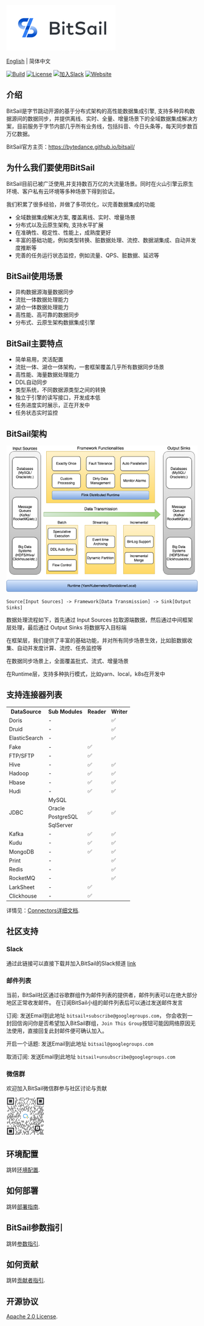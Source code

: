 <!--

Copyright [2022] [ByteDance inc]
         
Licensed under the Apache License, Version 2.0 (the "License");
you may not use this file except in compliance with the License.
You may obtain a copy of the License at

    http://www.apache.org/licenses/LICENSE-2.0

Unless required by applicable law or agreed to in writing, software
distributed under the License is distributed on an "AS IS" BASIS,
WITHOUT WARRANTIES OR CONDITIONS OF ANY KIND, either express or implied.
See the License for the specific language governing permissions and
limitations under the License.

-->

![logo](website/images/bitsail_logo.png)

[English](README.md) | 简体中文

[![Build](https://github.com/bytedance/bitsail/actions/workflows/cicd.yml/badge.svg)](https://github.com/bytedance/bitsail/actions/workflows/cicd.yml)
[![License](https://img.shields.io/badge/license-Apache%202-4EB1BA.svg)](https://www.apache.org/licenses/LICENSE-2.0.html)
[![加入Slack](https://img.shields.io/badge/slack-%23BitSail-72eff8?logo=slack&color=5DADE2&label=加入%20Slack)](https://join.slack.com/t/bitsailworkspace/shared_invite/zt-1l1vgcnlj-gPSWqggOeRHrSO5l7na2WQ)
[![Website](https://img.shields.io/badge/Website-%23BitSail-blue)](https://bytedance.github.io/bitsail/)

## 介绍
BitSail是字节跳动开源的基于分布式架构的高性能数据集成引擎, 支持多种异构数据源间的数据同步，并提供离线、实时、全量、增量场景下的全域数据集成解决方案，目前服务于字节内部几乎所有业务线，包括抖音、今日头条等，每天同步数百万亿数据。

BitSail官方主页：https://bytedance.github.io/bitsail/

## 为什么我们要使用BitSail
BitSail目前已被广泛使用,并支持数百万亿的大流量场景。同时在火山引擎云原生环境、客户私有云环境等多种场景下得到验证。

我们积累了很多经验，并做了多项优化，以完善数据集成的功能

- 全域数据集成解决方案, 覆盖离线、实时、增量场景
- 分布式以及云原生架构, 支持水平扩展
- 在准确性、稳定性、性能上，成熟度更好
- 丰富的基础功能，例如类型转换、脏数据处理、流控、数据湖集成、自动并发度推断等
- 完善的任务运行状态监控，例如流量、QPS、脏数据、延迟等

## BitSail使用场景
- 异构数据源海量数据同步
- 流批一体数据处理能力
- 湖仓一体数据处理能力
- 高性能、高可靠的数据同步
- 分布式、云原生架构数据集成引擎

## BitSail主要特点
- 简单易用，灵活配置
- 流批一体、湖仓一体架构，一套框架覆盖几乎所有数据同步场景
- 高性能、海量数据处理能力
- DDL自动同步
- 类型系统，不同数据源类型之间的转换
- 独立于引擎的读写接口，开发成本低
- 任务进度实时展示，正在开发中
- 任务状态实时监控

## BitSail架构
![](website/images/bitsail_arch.png)

 ```
 Source[Input Sources] -> Framework[Data Transmission] -> Sink[Output Sinks]
 ```
数据处理流程如下，首先通过 Input Sources 拉取源端数据，然后通过中间框架层处理，最后通过 Output Sinks 将数据写入目标端

在框架层，我们提供了丰富的基础功能，并对所有同步场景生效，比如脏数据收集、自动并发度计算、流控、任务监控等

在数据同步场景上，全面覆盖批式、流式、增量场景

在Runtime层，支持多种执行模式，比如yarn、local，k8s在开发中

## 支持连接器列表
<table>
  <tr>
    <th>DataSource</th>
    <th>Sub Modules</th>
    <th>Reader</th>
    <th>Writer</th>
  </tr>
  <tr>
    <td>Doris</td>
    <td>-</td>
    <td> </td>
    <td>✅</td>
  </tr>
  <tr>
    <td>Druid</td>
    <td>-</td>
    <td> </td>
    <td>✅</td>
  </tr>
  <tr>
    <td>ElasticSearch</td>
    <td>-</td>
    <td> </td>
    <td>✅</td>
  </tr>
  <tr>
    <td>Fake</td>
    <td>-</td>
    <td>✅</td>
    <td> </td>
  </tr>
  <tr>
    <td>FTP/SFTP</td>
    <td>-</td>
    <td>✅</td>
    <td> </td>
  </tr>
  <tr>
    <td>Hive</td>
    <td>-</td>
    <td>✅</td>
    <td>✅</td>
  </tr>
  <tr>
    <td>Hadoop</td>
    <td>-</td>
    <td>✅</td>
    <td>✅</td>
  </tr>
  <tr>
    <td>Hbase</td>
    <td>-</td>
    <td>✅</td>
    <td>✅</td>
  </tr>
  <tr>
    <td>Hudi</td>
    <td>-</td>
    <td>✅</td>
    <td>✅</td>
  </tr>
  <tr>
    <td rowspan="4">JDBC</td>
    <td>MySQL</td>
    <td rowspan="4">✅</td>
    <td rowspan="4">✅</td>
  </tr>
  <tr>
    <td>Oracle</td>
  </tr>
  <tr>
    <td>PostgreSQL</td>
  </tr>
  <tr>
    <td>SqlServer</td>
  </tr>
  <tr>
    <td>Kafka</td>
    <td>-</td>
    <td>✅</td>
    <td>✅</td>
  </tr>
  <tr>
    <td>Kudu</td>
    <td>-</td>
    <td>✅</td>
    <td>✅</td>
  </tr>
  <tr>
    <td>MongoDB</td>
    <td>-</td>
    <td>✅</td>
    <td>✅</td>
  </tr>
  <tr>
    <td>Print</td>
    <td>-</td>
    <td> </td>
    <td>✅</td>
  </tr>
  <tr>
    <td>Redis</td>
    <td>-</td>
    <td> </td>
    <td>✅</td>
  </tr>
  <tr>
    <td>RocketMQ</td>
    <td>-</td>
    <td> </td>
    <td>✅</td>
  </tr>
  <tr>
    <td>LarkSheet</td>
    <td>-</td>
    <td>✅</td>
    <td> </td>
  </tr>
  <tr>
    <td>Clickhouse</td>
    <td>-</td>
    <td>✅</td>
    <td> </td>
  </tr>
</table>

详情见：[Connectors详细文档](website/zh/documents/connectors/README.md).

## 社区支持
### Slack
通过此链接可以直接下载并加入BitSail的Slack频道 [link](https://join.slack.com/t/bitsailworkspace/shared_invite/zt-1l1vgcnlj-gPSWqggOeRHrSO5l7na2WQ)

### 邮件列表
当前，BitSail社区通过谷歌群组作为邮件列表的提供者，邮件列表可以在绝大部分地区正常收发邮件。
在订阅BitSail小组的邮件列表后可以通过发送邮件发言

订阅: 发送Email到此地址 `bitsail+subscribe@googlegroups.com`，
你会收到一封回信询问你是否希望加入BitSail群组，`Join This Group`按钮可能因网络原因无法使用，直接回复此封邮件便可确认加入。

开启一个话题: 发送Email到此地址 `bitsail@googlegroups.com`

取消订阅: 发送Email到此地址 `bitsail+unsubscribe@googlegroups.com`

### 微信群
欢迎加入BitSail微信群参与社区讨论与贡献

<img src="website/images/wechat_QR.png" alt="qr" width="100"/>

## 环境配置
跳转[环境配置](website/zh/documents/start/env_setup.md).

## 如何部署
跳转[部署指南](website/zh/documents/start/deployment.md).

## BitSail参数指引
跳转[参数指引](website/zh/documents/start/config.md).

## 如何贡献
跳转[贡献者指引](website/zh/community/contribute.md).

## 开源协议
[Apache 2.0 License](LICENSE).

